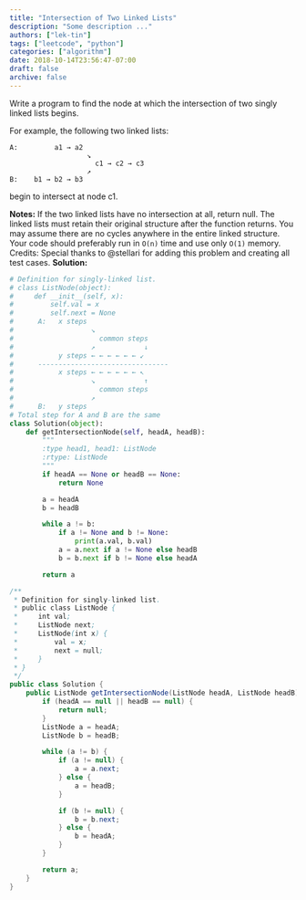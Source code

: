 ```yaml
---
title: "Intersection of Two Linked Lists"
description: "Some description ..."
authors: ["lek-tin"]
tags: ["leetcode", "python"]
categories: ["algorithm"]
date: 2018-10-14T23:56:47-07:00
draft: false
archive: false
---
```

Write a program to find the node at which the intersection of two singly linked lists begins.

For example, the following two linked lists:
```
A:         a1 → a2
                   ↘
                     c1 → c2 → c3
                   ↗
B:    b1 → b2 → b3
```
begin to intersect at node c1.


**Notes:**
If the two linked lists have no intersection at all, return null.
The linked lists must retain their original structure after the function returns.
You may assume there are no cycles anywhere in the entire linked structure.
Your code should preferably run in `O(n)` time and use only `O(1)` memory.
Credits:
Special thanks to @stellari for adding this problem and creating all test cases.
**Solution:**
```python
# Definition for singly-linked list.
# class ListNode(object):
#     def __init__(self, x):
#         self.val = x
#         self.next = None
#      A:   x steps
#                   ↘
#                     common steps
#                   ↗            ↓
#           y steps ← ← ← ← ← ← ↙
#      --------------------------------
#           x steps ← ← ← ← ← ← ↖
#                   ↘            ↑
#                     common steps
#                   ↗
#      B:   y steps
# Total step for A and B are the same
class Solution(object):
    def getIntersectionNode(self, headA, headB):
        """
        :type head1, head1: ListNode
        :rtype: ListNode
        """
        if headA == None or headB == None:
            return None

        a = headA
        b = headB

        while a != b:
            if a != None and b != None:
                print(a.val, b.val)
            a = a.next if a != None else headB
            b = b.next if b != None else headA

        return a
```
```java
/**
 * Definition for singly-linked list.
 * public class ListNode {
 *     int val;
 *     ListNode next;
 *     ListNode(int x) {
 *         val = x;
 *         next = null;
 *     }
 * }
 */
public class Solution {
    public ListNode getIntersectionNode(ListNode headA, ListNode headB) {
        if (headA == null || headB == null) {
            return null;
        }
        ListNode a = headA;
        ListNode b = headB;

        while (a != b) {
            if (a != null) {
                a = a.next;
            } else {
                a = headB;
            }

            if (b != null) {
                b = b.next;
            } else {
                b = headA;
            }
        }

        return a;
    }
}
```